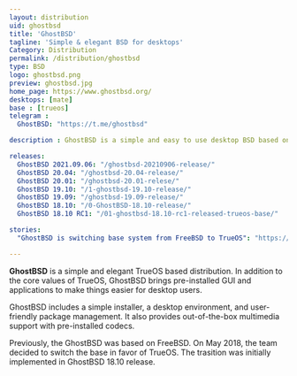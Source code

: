 ```yaml
---
layout: distribution
uid: ghostbsd
title: 'GhostBSD'
tagline: 'Simple & elegant BSD for desktops'
Category: Distribution
permalink: /distribution/ghostbsd
type: BSD
logo: ghostbsd.png
preview: ghostbsd.jpg
home_page: https://www.ghostbsd.org/
desktops: [mate]
base : [trueos]
telegram : 
  GhostBSD: "https://t.me/ghostbsd"

description : GhostBSD is a simple and easy to use desktop BSD based on TrueOS. With pre-installed application and GUI it is suitable for beginners and advanced users.

releases:
  GhostBSD 2021.09.06: "/ghostbsd-20210906-release/"
  GhostBSD 20.04: "/ghostbsd-20.04-release/"
  GhostBSD 20.01: "/ghostbsd-20.01-relese/"
  GhostBSD 19.10: "/1-ghostbsd-19.10-release/"
  GhostBSD 19.09: "/ghostbsd-19.09-release/"
  GhostBSD 18.10: "/0-GhostBSD-18.10-release/"
  GhostBSD 18.10 RC1: "/01-ghostbsd-18.10-rc1-released-trueos-base/"

stories:
  "GhostBSD is switching base system from FreeBSD to TrueOS": "https://open-source-feed.blogspot.com/2018/05/ghostbsd-is-switching-base-system-from.html"

---
```


**GhostBSD** is a simple and elegant TrueOS based distribution. In addition to the core values of TrueOS, GhostBSD brings pre-installed GUI and applications to make things easier for desktop users.

GhostBSD includes a simple installer, a desktop environment,  and user-friendly package management. It also provides out-of-the-box multimedia support with pre-installed codecs.

Previously, the GhostBSD was based on FreeBSD. On May 2018, the team decided to switch the base in favor of TrueOS. The trasition was initially implemented in GhostBSD 18.10 release.